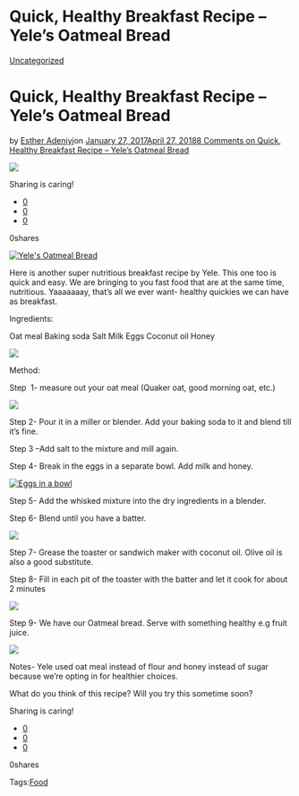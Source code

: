 # Quick, Healthy Breakfast Recipe – Yele’s Oatmeal Bread

[Uncategorized](https://estheradeniyi.com/category/uncategorized/)
# Quick, Healthy Breakfast Recipe &#x2013; Yele&#x2019;s Oatmeal Bread

by [Esther Adeniyi](https://estheradeniyi.com/author/esther-adeniyi/)on [January 27, 2017April 27, 2018](https://estheradeniyi.com/quick-healthy-breakfast-recipe-yeles/)[8 Comments on Quick, Healthy Breakfast Recipe &#x2013; Yele&#x2019;s Oatmeal Bread](https://estheradeniyi.com/quick-healthy-breakfast-recipe-yeles/#comments)

![](images/Yele27soatmealbread2.jpg)

Sharing is caring!

- [0](https://www.facebook.com/sharer/sharer.php?u=https%3A%2F%2Festheradeniyi.com%2Fquick-healthy-breakfast-recipe-yeles%2F&amp;t=Quick%2C%20Healthy%20Breakfast%20Recipe%20-%20Yele%E2%80%99s%20Oatmeal%20Bread)
- [0](https://twitter.com/intent/tweet?text=Quick%2C%20Healthy%20Breakfast%20Recipe%20-%20Yele%E2%80%99s%20Oatmeal%20Bread&amp;url=https%3A%2F%2Festheradeniyi.com%2Fquick-healthy-breakfast-recipe-yeles%2F)
- [0](#)

0shares

[![Yele&apos;s Oatmeal Bread](images/Yele27soatmealbread2.jpg)](images/Yele27soatmealbread2.jpg)

 Here is another super nutritious breakfast recipe by Yele. This one too is quick and easy. We are bringing to you fast food that are at the same time, nutritious. Yaaaaaaay, that&#x2019;s all we ever want- healthy quickies we can have as breakfast.

Ingredients:

Oat meal
 Baking soda
 Salt
 Milk
 Eggs
 Coconut oil
 Honey

[![](images/yele27sbread.jpg)](images/yele27sbread.jpg)

Method:

Step &#xA0;1- measure out your oat meal (Quaker oat, good morning oat, etc.)

[![](images/Oatmealbread1.jpg)](images/Oatmealbread1.jpg)

Step 2- Pour it in a miller or blender. Add your baking soda to it and blend till it&#x2019;s fine.

 Step 3 &#x2013;Add salt to the mixture and mill again.

Step 4- Break in the eggs in a separate bowl. Add milk and honey.

[![Eggs in a bowl](images/Yele27soatmealrecipe.jpg)](images/Yele27soatmealrecipe.jpg)

Step 5- Add the whisked mixture into the dry ingredients in a blender.

Step 6- Blend until you have a batter.

[![](images/PhotoGrid_1485522840118.jpg)](images/PhotoGrid_1485522840118.jpg)

Step 7- Grease the toaster or sandwich maker with coconut oil. Olive oil is also a good substitute.

Step 8- Fill in each pit of the toaster with the batter and let it cook for about 2 minutes

[![](images/Oatmealbread3.jpg)](images/Oatmealbread3.jpg)

Step 9- We have our Oatmeal bread. Serve with something healthy e.g fruit juice.

[![](images/yele27srecipe.jpg)](images/yele27srecipe.jpg)

 Notes- Yele used oat meal instead of flour and honey instead of sugar because we&#x2019;re opting in for healthier choices.

What do you think of this recipe? Will you try this sometime soon?

Sharing is caring!

- [0](https://www.facebook.com/sharer/sharer.php?u=https%3A%2F%2Festheradeniyi.com%2Fquick-healthy-breakfast-recipe-yeles%2F&amp;t=Quick%2C%20Healthy%20Breakfast%20Recipe%20-%20Yele%E2%80%99s%20Oatmeal%20Bread)
- [0](https://twitter.com/intent/tweet?text=Quick%2C%20Healthy%20Breakfast%20Recipe%20-%20Yele%E2%80%99s%20Oatmeal%20Bread&amp;url=https%3A%2F%2Festheradeniyi.com%2Fquick-healthy-breakfast-recipe-yeles%2F)
- [0](#)

0shares

Tags:[Food](https://estheradeniyi.com/tag/food/)